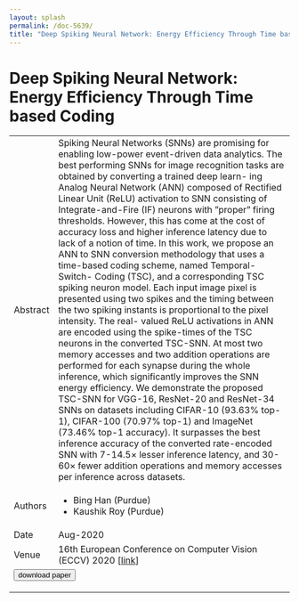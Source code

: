 ```yaml
---
layout: splash
permalink: /doc-5639/
title: "Deep Spiking Neural Network: Energy Efficiency Through Time based Coding"
---
```


# Deep Spiking Neural Network: Energy Efficiency Through Time based Coding

<table>
    <tbody>
    <tr>
        <td>Abstract</td>
        <td>Spiking Neural Networks (SNNs) are promising for enabling low-power event-driven data analytics. The best performing SNNs for image recognition tasks are obtained by converting a trained deep learn- ing Analog Neural Network (ANN) composed of Rectified Linear Unit (ReLU) activation to SNN consisting of Integrate-and-Fire (IF) neurons with ”proper” firing thresholds. However, this has come at the cost of accuracy loss and higher inference latency due to lack of a notion of time. In this work, we propose an ANN to SNN conversion methodology that uses a time-based coding scheme, named Temporal-Switch- Coding (TSC), and a corresponding TSC spiking neuron model. Each input image pixel is presented using two spikes and the timing between the two spiking instants is proportional to the pixel intensity. The real- valued ReLU activations in ANN are encoded using the spike-times of the TSC neurons in the converted TSC-SNN. At most two memory accesses and two addition operations are performed for each synapse during the whole inference, which significantly improves the SNN energy efficiency. We demonstrate the proposed TSC-SNN for VGG-16, ResNet-20 and ResNet-34 SNNs on datasets including CIFAR-10 (93.63% top-1), CIFAR-100 (70.97% top-1) and ImageNet (73.46% top-1 accuracy). It surpasses the best inference accuracy of the converted rate-encoded SNN with 7-14.5× lesser inference latency, and 30-60× fewer addition operations and memory accesses per inference across datasets.</td>
    </tr>
    <tr>
        <td>Authors</td>
        <td>
            <ul>
                <li>Bing Han (Purdue)</li>
                <li>Kaushik Roy (Purdue)</li>
            </ul>
        </td>
    </tr>
    <tr>
        <td>Date</td>
        <td>Aug-2020</td>
    </tr>
    <tr>
        <td>Venue</td>
        <td>16th European Conference on Computer Vision (ECCV) 2020 [<a href="https://eccv2020.eu/posters/">link</a>]</td>
    </tr>
        <tr>
            <td colspan="2">
                <form method="get" action="https://eccv2020.eu/posters/">
                    <button type="submit">download paper</button>
                </form>
            </td>
        </tr>
    </tbody>
</table>
